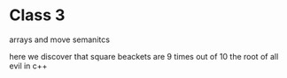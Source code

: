 # Class 3

arrays and move semanitcs

here we discover that square beackets are 9 times out of 10 the root of all evil in c++


